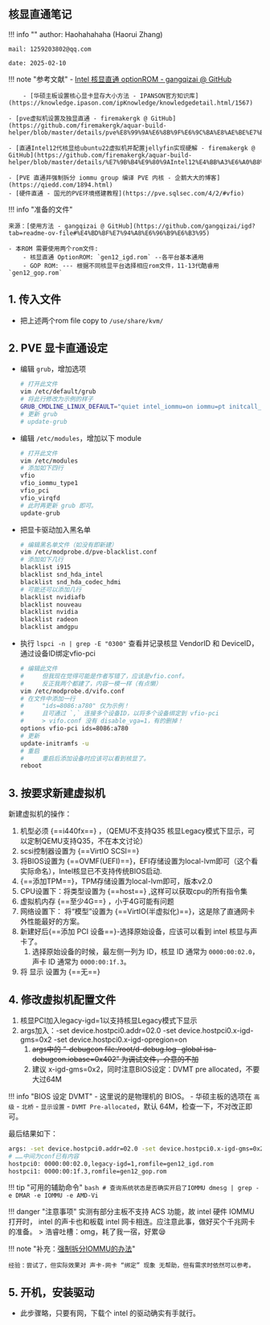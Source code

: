 ## 核显直通笔记

!!! info ""
    author: Haohahahaha (Haorui Zhang)
    
    mail: 1259203802@qq.com

    date: 2025-02-10

!!! note "参考文献"
    - [Intel 核显直通 optionROM - gangqizai @ GitHub](https://github.com/gangqizai/igd)
        
        - [华硕主板设置核心显卡显存大小方法 - IPANSON官方知识库](https://knowledge.ipason.com/ipKnowledge/knowledgedetail.html/1567)
  
    - [pve虚拟机设置及独显直通 - firemakergk @ GitHub](https://github.com/firemakergk/aquar-build-helper/blob/master/details/pve%E8%99%9A%E6%8B%9F%E6%9C%BA%E8%AE%BE%E7%BD%AE%E5%8F%8A%E7%8B%AC%E6%98%BE%E7%9B%B4%E9%80%9A.md)
  
    - [直通Intel12代核显给ubuntu22虚拟机并配置jellyfin实现硬解 - firemakergk @ GitHub](https://github.com/firemakergk/aquar-build-helper/blob/master/details/%E7%9B%B4%E9%80%9AIntel12%E4%BB%A3%E6%A0%B8%E6%98%BE%E7%BB%99ubuntu22%E8%99%9A%E6%8B%9F%E6%9C%BA%E5%B9%B6%E9%85%8D%E7%BD%AEjellyfin%E5%AE%9E%E7%8E%B0%E7%A1%AC%E8%A7%A3.md)
    
    - [PVE 直通并强制拆分 iommu group 编译 PVE 内核 - 企鹅大大的博客](https://qiedd.com/1894.html)
    - [硬件直通 - 国光的PVE环境搭建教程](https://pve.sqlsec.com/4/2/#vfio)

!!! info "准备的文件"

    来源：[使用方法 - gangqizai @ GitHub](https://github.com/gangqizai/igd?tab=readme-ov-file#%E4%BD%BF%E7%94%A8%E6%96%B9%E6%B3%95)
    
    - 本ROM 需要使用两个rom文件:
        - 核显直通 OptionROM: `gen12_igd.rom` --各平台基本通用
        - GOP ROM: --- 根据不同核显平台选择相应rom文件，11-13代酷睿用 `gen12_gop.rom`

## 1. 传入文件

- 把上述两个rom file copy to `/use/share/kvm/`

## 2. PVE 显卡直通设定

- 编辑 `grub`，增加选项
  
    ```bash
    # 打开此文件
    vim /etc/default/grub   
    # 将此行修改为示例的样子
    GRUB_CMDLINE_LINUX_DEFAULT="quiet intel_iommu=on iommu=pt initcall_blacklist=sysfb_init pcie_acs_override=downstream"
    # 更新 grub 
    # update-grub
    ```

- 编辑 `/etc/modules`，增加以下 module
    
    ```bash
    # 打开此文件
    vim /etc/modules
    # 添加如下四行
    vfio
    vfio_iommu_type1
    vfio_pci
    vfio_virqfd
    # 此时再更新 grub 即可。
    update-grub
    ```

- 把显卡驱动加入黑名单

    ```bash
    # 编辑黑名单文件（如没有即新建）
    vim /etc/modprobe.d/pve-blacklist.conf
    # 添加如下几行
    blacklist i915
    blacklist snd_hda_intel 
    blacklist snd_hda_codec_hdmi
    # 可能还可以添加几行
    blacklist nvidiafb
    blacklist nouveau
    blacklist nvidia
    blacklist radeon
    blacklist amdgpu
    ```

- 执行 `lspci -n | grep -E "0300"` 查看并记录核显 VendorID 和 DeviceID，通过设备ID绑定vfio-pci 
    ```bash
    # 编辑此文件
    #     但我现在觉得可能是作者写错了，应该是vfio.conf。
    #     反正我两个都建了，内容一模一样（有点懒）
    vim /etc/modprobe.d/vifo.conf
    # 在文件中添加一行
    #     "ids=8086:a780" 仅为示例！
    #     且可通过 `,` 连接多个设备ID，以将多个设备绑定到 vfio-pci 
    #     > vifo.conf 没有 disable_vga=1，有的删掉！
    options vfio-pci ids=8086:a780
    # 更新
    update-initramfs -u
    # 重启
    #     重启后添加设备时应该可以看到核显了。
    reboot
    ``` 

## 3. 按要求新建虚拟机
新建虚拟机的操作：
1. 机型必须 {==i440fx==} ，（QEMU不支持Q35 核显Legacy模式下显示，可以定制QEMU支持Q35，不在本文讨论） 
2. scsi控制器设置为 {==VirtIO SCSI==} 
3. 将BIOS设置为 {==OVMF(UEFI)==}，EFI存储设置为local-lvm即可（这个看实际命名），Intel核显已不支持传统BIOS启动.
4. {==添加TPM==}，TPM存储设置为local-lvm即可，版本v2.0  
5. CPU设置下：将类型设置为 {==host==} ,这样可以获取cpu的所有指令集 
6. 虚拟机内存 {==至少4G==} ，小于4G可能有问题
7. 网络设置下： 将“模型”设置为 {==VirtIO(半虚拟化)==}，这是除了直通网卡外性能最好的方案。
8. 新建好后{==添加 PCI 设备==}-选择原始设备，应该可以看到 intel 核显与声卡了。
   1. 选择原始设备的时候，最左侧一列为 ID，核显 ID 通常为 `0000:00:02.0`，声卡 ID 通常为 `0000:00:1f.3`。
9. 将 显示 设置为 {==无==}

## 4. 修改虚拟机配置文件

1. 核显PCI加入legacy-igd=1以支持核显Legacy模式下显示
2.  args加入：-set device.hostpci0.addr=02.0 -set device.hostpci0.x-igd-gms=0x2 -set device.hostpci0.x-igd-opregion=on
    1.  ~~args中的 “-debugcon file:/root/d-debug.log -global isa-debugcon.iobase=0x402” 为调试文件，介意的不加~~
    2.  建议 x-igd-gms=0x2，同时注意BIOS设定：DVMT pre allocated，不要大过64M
   
!!! info "BIOS 设定 DVMT"
    - 这里说的是物理机的 BIOS。
    - 华硕主板的选项在 `高级` - `北桥` - `显示设置` - `DVMT Pre-allocated`，默认 64M，检查一下，不对改正即可。

最后结果如下：
```bash
args: -set device.hostpci0.addr=02.0 -set device.hostpci0.x-igd-gms=0x2 -set device.hostpci0.x-igd-opregion=on -debugcon file:/root/igd_debug.log -global isa-debugcon.iobase=0x402
# ……中间为conf已有内容
hostpci0: 0000:00:02.0,legacy-igd=1,romfile=gen12_igd.rom
hostpci1: 0000:00:1f.3,romfile=gen12_gop.rom
```
!!! tip "可用的辅助命令"
    ```bash
    # 查询系统状态是否确实开启了IOMMU
    dmesg | grep -e DMAR -e IOMMU -e AMD-Vi
    ```

!!! danger "注意事项"
    实测有部分主板不支持 ACS 功能，故 intel 硬件 IOMMU 打开时， intel 的声卡也和板载 intel 网卡相连。应注意此事，做好买个千兆网卡的准备。
    > 浩睿吐槽：omg，耗了我一宿，好累😪

!!! note "补充：[强制拆分IOMMU的办法](https://qiedd.com/1894.html)"

    经验：尝试了，但实际效果对 声卡-网卡 “绑定” 现象 无帮助，但有需求时依然可以参考。

## 5. 开机，安装驱动

- 此步骤略，只要有网，下载个 intel 的驱动确实有手就行。